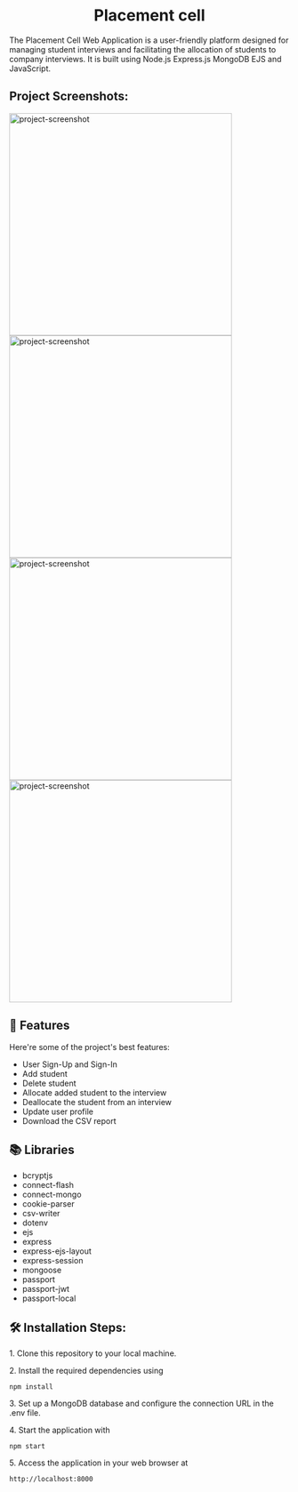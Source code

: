 <h1 align="center" id="title">Placement cell</h1>

<p id="description">The Placement Cell Web Application is a user-friendly platform designed for managing student interviews and facilitating the allocation of students to company interviews. It is built using Node.js Express.js MongoDB EJS and JavaScript.</p>

<h2>Project Screenshots:</h2>

<img src="https://github.com/raunak234362/Placement-cell/assets/64278503/8cb53697-7e07-4010-ae80-feb386841bfd" alt="project-screenshot" width="400" height="400/">

<img src="https://github.com/raunak234362/Placement-cell/assets/64278503/8e216870-e861-40de-8df8-00e67f0bab17" alt="project-screenshot" width="400" height="400/">

<img src="https://github.com/raunak234362/Placement-cell/assets/64278503/e7c688d4-a5d7-4335-94be-58fac3092705" alt="project-screenshot" width="400" height="400/">

<img src="https://github.com/raunak234362/Placement-cell/assets/64278503/52cdeff1-f74c-46bd-b1c1-0ef76024d15e" alt="project-screenshot" width="400" height="400/">

  
  
<h2>🧐 Features</h2>

Here're some of the project's best features:

*   User Sign-Up and Sign-In
*   Add student
*   Delete student
*   Allocate added student to the interview
*   Deallocate the student from an interview
*   Update user profile
*   Download the CSV report

<h2>📚 Libraries</h2>

*   bcryptjs
*   connect-flash
*   connect-mongo
*   cookie-parser
*   csv-writer
*   dotenv
*   ejs
*   express
*   express-ejs-layout
*   express-session
*   mongoose
*   passport
*   passport-jwt
*   passport-local

<h2>🛠️ Installation Steps:</h2>

<p>1. Clone this repository to your local machine.</p>

<p>2. Install the required dependencies using</p>

```
npm install
```

<p>3. Set up a MongoDB database and configure the connection URL in the .env file.</p>

<p>4. Start the application with</p>

```
npm start
```

<p>5. Access the application in your web browser at</p>

```
http://localhost:8000
```
